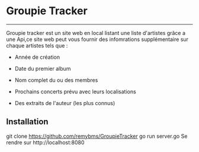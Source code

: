 # Groupie Tracker

*** 
Groupie tracker est un site web en local listant une liste d'artistes grâce a une Api,ce site web peut vous fournir des infomrations supplémentaire sur chaque artistes tels que :

- Année de création 
- Date du premier album 
- Nom complet du ou des membres 

- Prochains concerts prévu avec leurs localisations
- Des extraits de l'auteur (les plus connus)


## Installation
git clone https://github.com/remybms/GroupieTracker
go run server.go 
Se rendre sur http://localhost:8080
